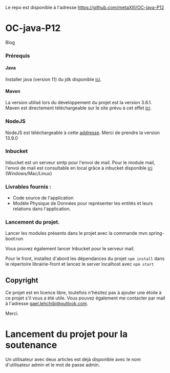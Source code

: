Le repo est disponible à l'adresse https://github.com/metaXIII/OC-java-P12

# OC-java-P12
Blog

### Prérequis
#### Java
Installer java (version 11) du jdk disponible [ici](https://www.oracle.com/technetwork/java/javase/downloads/jdk11-downloads-5066655.html).
 
 #### Maven
 La version utilisé lors du développement du projet est la version 3.6.1. Maven est directement téléchargeable sur le
  site prévu à cet effet [ici](https://maven.apache.org/download.cgi).
  
 ### NodeJS
 NodeJS est téléchargeable à cette [addresse](https://nodejs.org/en/). 
 Merci de prendre la version 13.9.0
 
 ### Inbucket
 Inbucket est un serveur smtp pour l'envoi de mail. Pour le module mail, l'envoi de mail est consultable 
 en local grâce à inbucket disponible [ici](https://www.inbucket.org/binaries/) (Windows/Mac/Linux)
   
   ### Livrables fournis : 
   -    Code source de l'application
   -    Modèle Physique de Données pour représenter les entités et leurs relations dans l'application.
   
  
   ### Lancement du projet.
   Lancer les modules présents dans le projet avec la commande mvn spring-boot:run 
   
   Vous pouvez également lancer Inbucket pour le serveur mail.
   
   
   Pour le front, installez d'abord les dépendances du projet ``npm install`` dans le répertoire librairie-front
   et lancez le server localhost avec ``npm start``
   
   ## Copyright
   Ce projet est en licence libre, toutefois n'hésitez pas à ajouter une étoile à ce projet s'il vous a été utile.
   Vous pouvez également me contacter par mail à l'adresse [gael.lehchibi@outlook.com](mailto:gael.lehchibi@outlook.com).
   
   Merci.
   
   # Lancement du projet pour la soutenance 
   Un utilisateur avec deux articles est déjà disponible avec le nom d'utilisateur admin et le mot de passe
   admin.